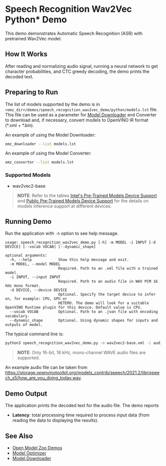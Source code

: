 # Speech Recognition Wav2Vec Python\* Demo

This demo demonstrates Automatic Speech Recognition (ASR) with pretrained Wav2Vec model.

## How It Works

After reading and normalizing audio signal, running a neural network to get character probabilities, and CTC greedy decoding, the demo prints the decoded text.

## Preparing to Run

The list of models supported by the demo is in `<omz_dir>/demos/speech_recognition_wav2vec_demo/python/models.lst` file.
This file can be used as a parameter for [Model Downloader](../../../tools/model_tools/README.md) and Converter to download and, if necessary, convert models to OpenVINO IR format (\*.xml + \*.bin).

An example of using the Model Downloader:

```sh
omz_downloader --list models.lst
```

An example of using the Model Converter:

```sh
omz_converter --list models.lst
```

### Supported Models

* wav2vec2-base

> **NOTE**: Refer to the tables [Intel's Pre-Trained Models Device Support](../../../models/intel/device_support.md) and [Public Pre-Trained Models Device Support](../../../models/public/device_support.md) for the details on models inference support at different devices.

## Running Demo

Run the application with `-h` option to see help message.

```
usage: speech_recognition_wav2vec_demo.py [-h] -m MODEL -i INPUT [-d DEVICE] [--vocab VOCAB] [--dynamic_shape]

optional arguments:
  -h, --help            Show this help message and exit.
  -m MODEL, --model MODEL
                        Required. Path to an .xml file with a trained model.
  -i INPUT, --input INPUT
                        Required. Path to an audio file in WAV PCM 16 kHz mono format.
  -d DEVICE, --device DEVICE
                        Optional. Specify the target device to infer on, for example: CPU, GPU or
                        HETERO. The demo will look for a suitable OpenVINO Runtime plugin for this device. Default value is CPU.
  --vocab VOCAB         Optional. Path to an .json file with encoding vocabulary.
  --dynamic_shape       Optional. Using dynamic shapes for inputs and outputs of model.

```

The typical command line is:

```sh
python3 speech_recognition_wav2vec_demo.py -m wav2vec2-base.xml -i audio.wav
```

> **NOTE**: Only 16-bit, 16 kHz, mono-channel WAVE audio files are supported.

An example audio file can be taken from https://storage.openvinotoolkit.org/models_contrib/speech/2021.2/librispeech_s5/how_are_you_doing_today.wav.

## Demo Output

The application prints the decoded text for the audio file.
The demo reports

* **Latency**: total processing time required to process input data (from reading the data to displaying the results).

## See Also

* [Open Model Zoo Demos](../../README.md)
* [Model Optimizer](https://docs.openvino.ai/2023.0/openvino_docs_MO_DG_Deep_Learning_Model_Optimizer_DevGuide.html)
* [Model Downloader](../../../tools/model_tools/README.md)

